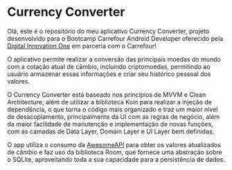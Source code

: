 # Currency Converter

Olá, este é o repositório do meu aplicativo Currency Converter, projeto desenvolvido para o Bootcamp Carrefour Android Developer oferecido pela 
[Digital Innovation One](https://web.dio.me/) em parceria com o Carrefour!

O aplicativo permite realizar a conversão das principais moedas do mundo com a cotação atual de câmbio, incluindo criptomoedas, 
permitindo ao usuário armazenar essas informações e criar seu histórico pessoal dos valores. 

O Currency Converter está baseado nos princípios de MVVM e Clean Architecture, além de utilizar a biblioteca Koin para realizar a injeção de dependência, 
o que torna o código mais organizado e traz um maior nível de desacoplamento, principalmente da UI com as regras de negócio, 
além da maior facilidade de manutenção e implementação de novas funções, com as camadas de Data Layer, Domain Layer e UI Layer bem definidas.

O app utiliza o consumo da [AwesomeAPI](https://docs.awesomeapi.com.br/api-de-moedas) para obter os valores atualizados de câmbio e faz uso da biblioteca Room, 
que fornece uma abstração sobre o SQLite, aproveitando toda a sua capacidade para a persistência de dados.
